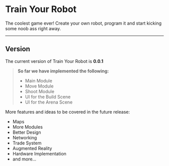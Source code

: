 Train Your Robot
===================


The coolest game ever! Create your own robot, program it and start kicking some noob ass right away.  

----------
Version
-------------

The current version of Train Your Robot is **0.0.1**

> **So far we have implemented the following:**
> - Main Module
> - Move Module
> - Shoot Module
> - UI for the Build Scene
> - UI for the Arena Scene

More features and ideas to be covered in the future release:
- Maps
- More Modules
- Better Design
- Networking
- Trade System
- Augmented Reality
- Hardware Implementation
- and more...
